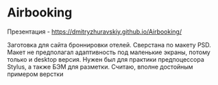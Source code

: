 # Airbooking

Презентация - https://dmitryzhuravskiy.github.io/Airbooking/

Заготовка для сайта броннировки отелей. Сверстана по макету PSD. Макет не предполагал адаптивность под маленькие экраны, потому только и desktop версия. Нужен был для практики предпоцессора Stylus, а также БЭМ для разметки. Считаю, вполне достойным примером верстки
